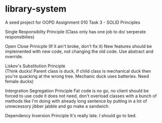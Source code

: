 # library-system
A seed project for OOPD Assignment 010 Task 3 - SOLID Principles

Single Responsiblity Principle
(Class only has one job to do/ serperate responsibilies)


Open Close Prinicple
(If it ain't broke, don't fix it)
New features should be implemented with new code, not changing the old code.
Use abstract and override.


Liskov's Substitution Principle<br>
(Think ducks! Parent class is duck, if child class is mechanical duck then you're quacking at the wrong tree. Mechanic duck uses batteries. Need female ducks)

Intergration Segregation Principle
Fat code is no go, no client should be forced to use code it does not need, don't overload classes with a bunch of methods like I'm doing with already long sentence by putting in a lot of unnecessory jibber jabble and go make a sandwich. 

Dependency Inversion Principle 
It's really late. I should go to bed.